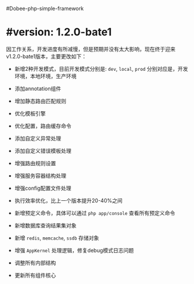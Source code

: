 #Dobee-php-simple-framework

#version: 1.2.0-bate1
===========================

因工作关系，开发进度有所减慢，但是预期并没有太大影响，现在终于迎来v1.2.0-bate1版本，主要更改如下：

* 新增2种开发模式，目前开发模式分别是: `dev`, `local`, `prod` 分别对应是，开发环境，本地环境，生产环境

* 添加annotation组件

* 增加静态路由匹配规则

* 优化模板引擎

* 优化配置，路由缓存命令

* 添加自定义异常处理

* 添加自定义错误模板处理

* 增强路由规则设置

* 增强服务容器结构处理

* 增强config配置文件处理

* 执行效率优化，比上一个版本提升20-40%之间

* 新增预定义命令，具体可以通过 `php app/console` 查看所有预定义命令

* 新增数据库查询结果集对象

* 新增 `redis`, `memcache`, `ssdb` 存储对象

* 增强 `AppKernel` 处理逻辑，修复debug模式日志问题

* 调整所有内部结构

* 更新所有组件核心